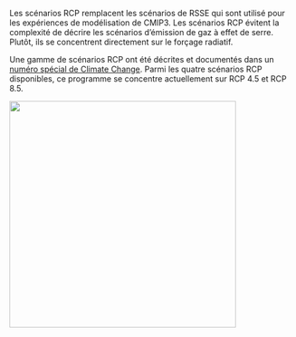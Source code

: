 Les scénarios RCP remplacent les scénarios de RSSE qui sont utilisé pour les expériences de modélisation de CMIP3.  Les scénarios RCP évitent  la complexité de décrire les scénarios d’émission de gaz à effet de serre.  Plutôt, ils se concentrent directement sur le forçage radiatif. 


Une gamme de scénarios RCP ont été décrites et documentés dans un <a target='_blank'  href='http://link.springer.com/article/10.1007/s10584-011-0148-z'> numéro spécial de Climate Change</a>.
Parmi les quatre scénarios RCP disponibles, ce programme se concentre actuellement sur RCP 4.5 et RCP 8.5.  


<img width='400px' src='/webclient2/static/images/RCPs_Fig.jpg' />


